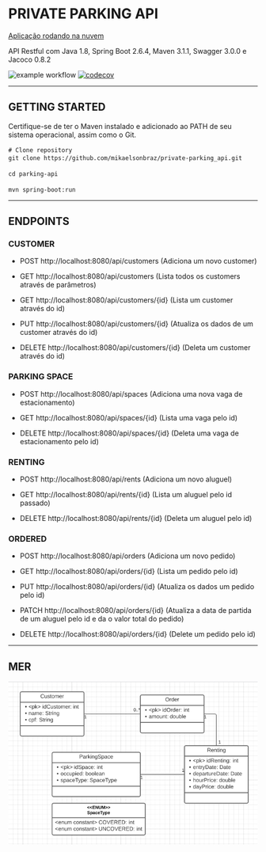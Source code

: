 <h1>PRIVATE PARKING API</h1>
<a href="https://parking-api-oxi.herokuapp.com/swagger-ui/index.html#/">Aplicação rodando na nuvem</a>

API Restful com Java 1.8, Spring Boot 2.6.4, Maven 3.1.1, Swagger 3.0.0 e Jacoco 0.8.2 

![example workflow](https://github.com/mikaelsonbraz/private-parking_api/actions/workflows/maven.yml/badge.svg)
[![codecov](https://codecov.io/gh/mikaelsonbraz/private-parking_api/branch/master/graph/badge.svg?token=K5CJRCF24L)](https://codecov.io/gh/mikaelsonbraz/private-parking_api)
______________
<h2>GETTING STARTED</h2>
Certifique-se de ter o Maven instalado e adicionado ao PATH de seu sistema operacional, assim como o Git.

```
# Clone repository
git clone https://github.com/mikaelsonbraz/private-parking_api.git

cd parking-api

mvn spring-boot:run
```
________
<h2>ENDPOINTS</h2>
<h3>CUSTOMER</h3>

- POST http://localhost:8080/api/customers (Adiciona um novo customer)

- GET http://localhost:8080/api/customers (Lista todos os customers através de parâmetros)

- GET http://localhost:8080/api/customers/{id} (Lista um customer através do id)

- PUT http://localhost:8080/api/customers/{id} (Atualiza os dados de um customer através do id)

- DELETE http://localhost:8080/api/customers/{id} (Deleta um customer através do id)

<h3>PARKING SPACE</h3>

- POST http://localhost:8080/api/spaces (Adiciona uma nova vaga de estacionamento)

- GET http://localhost:8080/api/spaces/{id} (Lista uma vaga pelo id)

- DELETE http://localhost:8080/api/spaces/{id} (Deleta uma vaga de estacionamento pelo id)

<h3>RENTING</h3>

- POST http://localhost:8080/api/rents (Adiciona um novo aluguel)

- GET http://localhost:8080/api/rents/{id} (Lista um aluguel pelo id passado)

- DELETE http://localhost:8080/api/rents/{id} (Deleta um aluguel pelo id)

<h3>ORDERED</h3>

- POST http://localhost:8080/api/orders (Adiciona um novo pedido)

- GET http://localhost:8080/api/orders/{id} (Lista um pedido pelo id)

- PUT http://localhost:8080/api/orders/{id} (Atualiza os dados um pedido pelo id)

- PATCH http://localhost:8080/api/orders/{id} (Atualiza a data de partida de um aluguel pelo id e da o valor total do pedido)

- DELETE http://localhost:8080/api/orders/{id} (Delete um pedido pelo id)

_________________________

<h2>MER</h2>


![parking_space_mer](src/main/resources/static/mer.png)